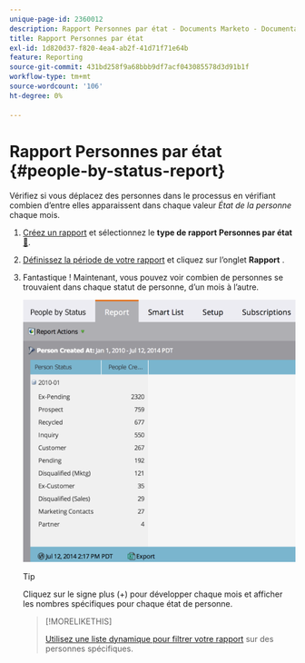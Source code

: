 ```yaml
---
unique-page-id: 2360012
description: Rapport Personnes par état - Documents Marketo - Documentation du produit
title: Rapport Personnes par état
exl-id: 1d820d37-f820-4ea4-ab2f-41d71f71e64b
feature: Reporting
source-git-commit: 431bd258f9a68bbb9df7acf043085578d3d91b1f
workflow-type: tm+mt
source-wordcount: '106'
ht-degree: 0%

---
```


# Rapport Personnes par état {#people-by-status-report}

Vérifiez si vous déplacez des personnes dans le processus en vérifiant combien d’entre elles apparaissent dans chaque valeur _État de la personne_ chaque mois.

1. [Créez un rapport](/help/marketo/product-docs/reporting/basic-reporting/creating-reports/create-a-report-in-a-program.md) et sélectionnez le **type de rapport Personnes par état** [&#128279;](/help/marketo/product-docs/reporting/basic-reporting/report-types/report-type-overview.md).

1. [Définissez la période de votre rapport](/help/marketo/product-docs/reporting/basic-reporting/editing-reports/change-a-report-time-frame.md) et cliquez sur l’onglet **Rapport** .

1. Fantastique ! Maintenant, vous pouvez voir combien de personnes se trouvaient dans chaque statut de personne, d’un mois à l’autre.

   ![](assets/image2017-3-27-11-3a17-3a4.png)

   >[!TIP]
   >
   >Cliquez sur le signe plus (+) pour développer chaque mois et afficher les nombres spécifiques pour chaque état de personne.

   >[!MORELIKETHIS]
   >
   >[Utilisez une liste dynamique pour filtrer votre rapport](/help/marketo/product-docs/reporting/basic-reporting/editing-reports/filter-people-in-a-report-with-a-smart-list.md) sur des personnes spécifiques.
